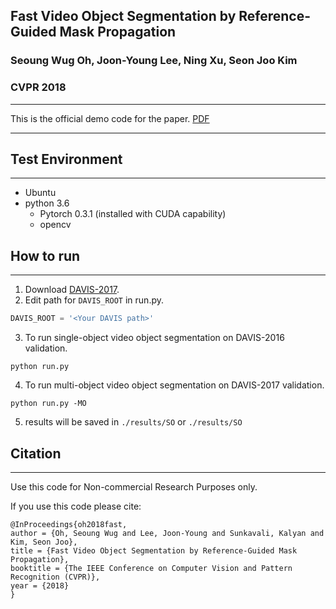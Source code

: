 ## Fast Video Object Segmentation by Reference-Guided Mask Propagation
### Seoung Wug Oh, Joon-Young Lee, Ning Xu, Seon Joo Kim
### CVPR 2018
---
This is the official demo code for the paper. [PDF](http://openaccess.thecvf.com/content_cvpr_2018/CameraReady/1029.pdf)

---
## Test Environment
___
- Ubuntu 
- python 3.6
  + Pytorch 0.3.1 (installed with CUDA capability)
  + opencv


## How to run
___
1) Download [DAVIS-2017](https://davischallenge.org/davis2017/code.html).
2) Edit path for `DAVIS_ROOT` in run.py.
``` python
DAVIS_ROOT = '<Your DAVIS path>'
```
3) To run single-object video object segmentation on DAVIS-2016 validation.
``` 
python run.py
```
4) To run multi-object video object segmentation on DAVIS-2017 validation.
``` 
python run.py -MO
```
5) results will be saved in `./results/SO` or `./results/SO`


## Citation
___
Use this code for Non-commercial Research Purposes only.

If you use this code please cite:
```
@InProceedings{oh2018fast,
author = {Oh, Seoung Wug and Lee, Joon-Young and Sunkavali, Kalyan and Kim, Seon Joo},
title = {Fast Video Object Segmentation by Reference-Guided Mask Propagation},
booktitle = {The IEEE Conference on Computer Vision and Pattern Recognition (CVPR)},
year = {2018}
}
```



  
  










